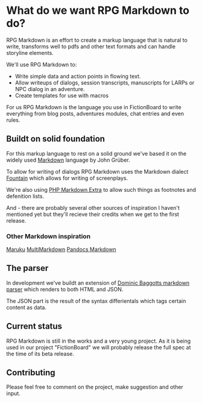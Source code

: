 # What do we want RPG Markdown to do?

RPG Markdown is an effort to create a markup language that is natural to write, transforms well
to pdfs and other text formats and can handle storyline elements.

We'll use RPG Markdown to:

- Write simple data and action points in flowing text.
- Allow writeups of dialogs, session transcripts, manuscripts for LARPs or NPC dialog in an adventure.
- Create templates for use with macros

For us RPG Markdown is the language you use in FictionBoard to write everything from blog posts, adventures modules, chat entries and even rules.

## Buildt on solid foundation

For this markup language to rest on a solid ground we've based it on the widely used [Markdown](http://daringfireball.net/projects/markdown/) language by John Grüber.

To allow for writing of dialogs RPG Markdown uses the Markdown dialect [Fountain](http://fountain.io/) which allows for writing of screenplays.

We're also using [PHP Markdown Extra](http://michelf.ca/projects/php-markdown/extra/) to allow such things as footnotes and defenition lists.

And - there are probably several other sources of inspiration I haven't mentioned yet but they'll recieve their credits when we get to the first release.

### Other Markdown inspiration

[Maruku](http://maruku.rubyforge.org/maruku.html)
[MultiMarkdown](http://fletcherpenney.net/multimarkdown/)
[Pandocs Markdown](http://johnmacfarlane.net/pandoc/README.html#pandocs-markdown)

## The parser

In development we've buildt an extension of [Dominic Baggotts markdown parser](https://github.com/evilstreak/markdown-js) which renders to both HTML and JSON.

The JSON part is the result of the syntax differientals which tags certain content as data.

## Current status

RPG Markdown is still in the works and a very young project. As it is being used in our project "FictionBoard" we will probably release the full spec at the time of its beta release.

## Contributing 

Please feel free to comment on the project, make suggestion and other input.